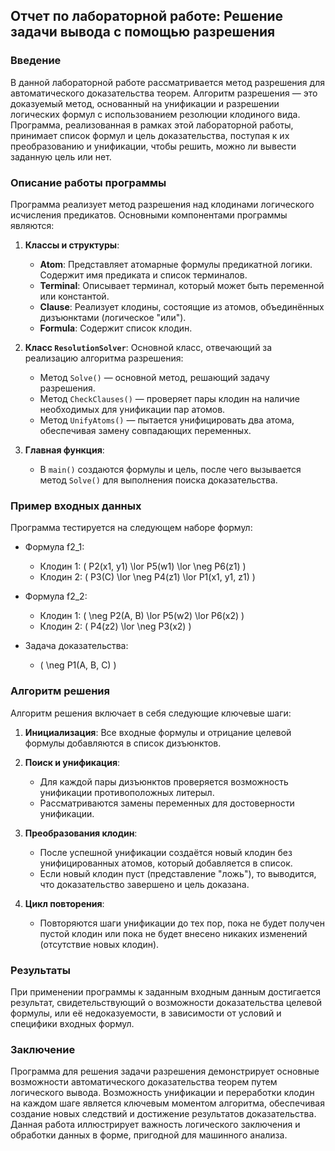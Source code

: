 ## Отчет по лабораторной работе: Решение задачи вывода с помощью разрешения

### Введение

В данной лабораторной работе рассматривается метод разрешения для автоматического доказательства теорем. Алгоритм разрешения — это доказуемый метод, основанный на унификации и разрешении логических формул с использованием резолюции клодиного вида. Программа, реализованная в рамках этой лабораторной работы, принимает список формул и цель доказательства, поступая к их преобразованию и унификации, чтобы решить, можно ли вывести заданную цель или нет.

### Описание работы программы

Программа реализует метод разрешения над клодинами логического исчисления предикатов. Основными компонентами программы являются:

1. **Классы и структуры**:
    - **Atom**: Представляет атомарные формулы предикатной логики. Содержит имя предиката и список терминалов.
    - **Terminal**: Описывает терминал, который может быть переменной или константой.
    - **Clause**: Реализует клодины, состоящие из атомов, объединённых дизъюнктами (логическое "или").
    - **Formula**: Содержит список клодин.

2. **Класс `ResolutionSolver`**: Основной класс, отвечающий за реализацию алгоритма разрешения:
    - Метод `Solve()` — основной метод, решающий задачу разрешения.
    - Метод `CheckClauses()` — проверяет пары клодин на наличие необходимых для унификации пар атомов.
    - Метод `UnifyAtoms()` — пытается унифицировать два атома, обеспечивая замену совпадающих переменных.

3. **Главная функция**:
    - В `main()` создаются формулы и цель, после чего вызывается метод `Solve()` для выполнения поиска доказательства.

### Пример входных данных

Программа тестируется на следующем наборе формул:

- Формула f2_1:
    - Клодин 1: \( P2(x1, y1) \lor P5(w1) \lor \neg P6(z1) \)
    - Клодин 2: \( P3(C) \lor \neg P4(z1) \lor P1(x1, y1, z1) \)

- Формула f2_2:
    - Клодин 1: \( \neg P2(A, B) \lor P5(w2) \lor P6(x2) \)
    - Клодин 2: \( P4(z2) \lor \neg P3(x2) \)

- Задача доказательства:
    - \( \neg P1(A, B, C) \)

### Алгоритм решения

Алгоритм решения включает в себя следующие ключевые шаги:

1. **Инициализация**: Все входные формулы и отрицание целевой формулы добавляются в список дизъюнктов.

2. **Поиск и унификация**:
    - Для каждой пары дизъюнктов проверяется возможность унификации противоположных литерыл.
    - Рассматриваются замены переменных для достоверности унификации.

3. **Преобразования клодин**:
    - После успешной унификации создаётся новый клодин без унифицированных атомов, который добавляется в список.
    - Если новый клодин пуст (представление "ложь"), то выводится, что доказательство завершено и цель доказана.

4. **Цикл повторения**:
    - Повторяются шаги унификации до тех пор, пока не будет получен пустой клодин или пока не будет внесено никаких изменений (отсутствие новых клодин).

### Результаты

При применении программы к заданным входным данным достигается результат, свидетельствующий о возможности доказательства целевой формулы, или её недоказуемости, в зависимости от условий и специфики входных формул.

### Заключение

Программа для решения задачи разрешения демонстрирует основные возможности автоматического доказательства теорем путем логического вывода. Возможность унификации и переработки клодин на каждом шаге является ключевым моментом алгоритма, обеспечивая создание новых следствий и достижение результатов доказательства. Данная работа иллюстрирует важность логического заключения и обработки данных в форме, пригодной для машинного анализа.